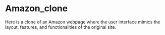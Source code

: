 # Amazon_clone
Here is a clone of an Amazon webpage where the user interface mimics the layout, features, and functionalities of the original site.

